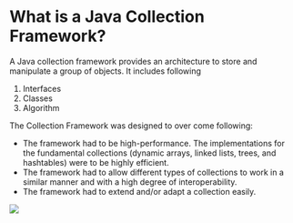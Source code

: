 # What is a Java Collection Framework?

A Java collection framework provides an architecture to store and manipulate a group of objects. It includes following

1. Interfaces
2. Classes
3. Algorithm

The Collection Framework was designed to over come following:

* The framework had to be high-performance. The implementations for the fundamental collections (dynamic arrays, linked lists, trees, and hashtables) were to be highly efficient.
* The framework had to allow different types of collections to work in a similar manner and with a high degree of interoperability.
* The framework had to extend and/or adapt a collection easily.


![](https://d1jnx9ba8s6j9r.cloudfront.net/blog/wp-content/uploads/2017/05/Collection-framework-hierarchy.png)
